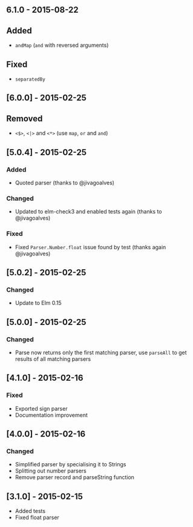 ## 6.1.0 - 2015-08-22
## Added
* `andMap` (`and` with reversed arguments)

## Fixed
* `separatedBy`

## [6.0.0] - 2015-02-25
## Removed
* `<$>`, `<|>` and `<*>` (use `map`, `or` and `and`)


## [5.0.4] - 2015-02-25
### Added
* Quoted parser (thanks to @jivagoalves)

### Changed
* Updated to elm-check3 and enabled tests again (thanks to @jivagoalves)

### Fixed
* Fixed `Parser.Number.float` issue found by test (thanks again @jivagoalves)


## [5.0.2] - 2015-02-25
### Changed
* Update to Elm 0.15


## [5.0.0] - 2015-02-25
### Changed
* Parse now returns only the first matching parser, use `parseAll` to get
  results of all matching parsers

## [4.1.0] - 2015-02-16
### Fixed
* Exported sign parser
* Documentation improvement

## [4.0.0] - 2015-02-16
### Changed
* Simplified parser by specialising it to Strings
* Splitting out number parsers
* Remove parser record and parseString function

## [3.1.0] - 2015-02-15
* Added tests
* Fixed float parser
